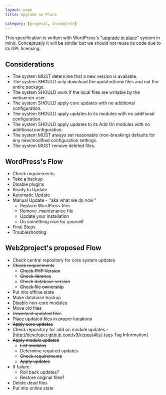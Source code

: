 ```yaml
---
layout: page
title: Upgrade in Place

category: [proposal, incomplete]
---
```


This specification is written with WordPress's "[upgrade in place](http://codex.wordpress.org/Updating_WordPress)" system in mind. Conceptually it will be similar but we should not reuse its code due to its GPL licensing.

## Considerations

*  The system MUST determine that a new version is available.
*  The system SHOULD only download the updated/new files and not the entire package.
*  The system SHOULD work if the local files are writable by the webserver user.
*  The system SHOULD apply core updates with no additional configuration.
*  The system SHOULD apply updates to its modules with no additional configuration.
*  The system SHOULD apply updates to its Add On modules with no additional configuration.
*  The system MUST always set reasonable (non-breaking) defaults for any new/modified configuration settings.
*  The system MUST remove deleted files.

## WordPress's Flow

* Check requirements
* Take a backup
* Disable plugins
* Ready to Update
* Automatic Update
* Manual Update - ''aka what we do now''
  * Replace WordPress files
  * Remove .maintenance file
  * Update your installation
  * Do something nice for yourself
* Final Steps
* Troubleshooting

## Web2project's proposed Flow

* Check central repository for core system updates
* <s>Check requirements</s>
  * <s>Check PHP Version</s>
  * <s>Check libraries</s>
  * <s>Check database version</s>
  * <s>Check file ownership</s>
* Put into offline state
* Make database backup
* Disable non-core modules
* Move old files
* <s>Download updated files</s>
* <s>Place updated files in proper locations</s>
* <s>Apply core updates</s>
* Check repository for add on module updates - [http://developer.github.com/v3/repos/#list-tags Tag Information]
* <s>Apply module updates</s>
  * <s>List modules</s>
  * <s>Determine required updates</s>
  * <s>Check requirements</s>
  * <s>Apply updates</s>
* If failure
  * Roll back updates?
  * Restore original files?
* Delete dead files
* Put into online state
